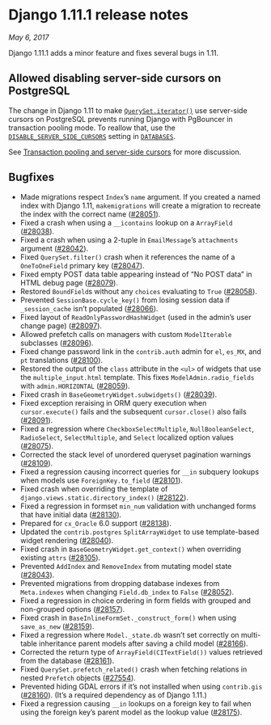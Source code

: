# Django 1.11.1 release notes

*May 6, 2017*

Django 1.11.1 adds a minor feature and fixes several bugs in 1.11.

## Allowed disabling server-side cursors on PostgreSQL

The change in Django 1.11 to make [`QuerySet.iterator()`](../ref/models/querysets.md#django.db.models.query.QuerySet.iterator) use server-side
cursors on PostgreSQL prevents running Django with PgBouncer in transaction
pooling mode. To reallow that, use the [`DISABLE_SERVER_SIDE_CURSORS`](../ref/settings.md#std-setting-DATABASE-DISABLE_SERVER_SIDE_CURSORS) setting in [`DATABASES`](../ref/settings.md#std-setting-DATABASES).

See [Transaction pooling and server-side cursors](../ref/databases.md#transaction-pooling-server-side-cursors) for more discussion.

## Bugfixes

* Made migrations respect `Index`’s `name` argument. If you created a
  named index with Django 1.11, `makemigrations` will create a migration to
  recreate the index with the correct name ([#28051](https://code.djangoproject.com/ticket/28051)).
* Fixed a crash when using a `__icontains` lookup on a `ArrayField`
  ([#28038](https://code.djangoproject.com/ticket/28038)).
* Fixed a crash when using a 2-tuple in `EmailMessage`’s `attachments`
  argument ([#28042](https://code.djangoproject.com/ticket/28042)).
* Fixed `QuerySet.filter()` crash when it references the name of a
  `OneToOneField` primary key ([#28047](https://code.djangoproject.com/ticket/28047)).
* Fixed empty POST data table appearing instead of “No POST data” in HTML debug
  page ([#28079](https://code.djangoproject.com/ticket/28079)).
* Restored `BoundField`s without any `choices` evaluating to `True`
  ([#28058](https://code.djangoproject.com/ticket/28058)).
* Prevented `SessionBase.cycle_key()` from losing session data if
  `_session_cache` isn’t populated ([#28066](https://code.djangoproject.com/ticket/28066)).
* Fixed layout of `ReadOnlyPasswordHashWidget` (used in the admin’s user
  change page) ([#28097](https://code.djangoproject.com/ticket/28097)).
* Allowed prefetch calls on managers with custom `ModelIterable` subclasses
  ([#28096](https://code.djangoproject.com/ticket/28096)).
* Fixed change password link in the `contrib.auth` admin for `el`,
  `es_MX`, and `pt` translations ([#28100](https://code.djangoproject.com/ticket/28100)).
* Restored the output of the `class` attribute in the `<ul>` of widgets
  that use the `multiple_input.html` template. This fixes
  `ModelAdmin.radio_fields` with `admin.HORIZONTAL` ([#28059](https://code.djangoproject.com/ticket/28059)).
* Fixed crash in `BaseGeometryWidget.subwidgets()` ([#28039](https://code.djangoproject.com/ticket/28039)).
* Fixed exception reraising in ORM query execution when `cursor.execute()`
  fails and the subsequent `cursor.close()` also fails ([#28091](https://code.djangoproject.com/ticket/28091)).
* Fixed a regression where `CheckboxSelectMultiple`, `NullBooleanSelect`,
  `RadioSelect`, `SelectMultiple`, and `Select` localized option values
  ([#28075](https://code.djangoproject.com/ticket/28075)).
* Corrected the stack level of unordered queryset pagination warnings
  ([#28109](https://code.djangoproject.com/ticket/28109)).
* Fixed a regression causing incorrect queries for `__in` subquery lookups
  when models use `ForeignKey.to_field` ([#28101](https://code.djangoproject.com/ticket/28101)).
* Fixed crash when overriding the template of
  `django.views.static.directory_index()` ([#28122](https://code.djangoproject.com/ticket/28122)).
* Fixed a regression in formset `min_num` validation with unchanged forms
  that have initial data ([#28130](https://code.djangoproject.com/ticket/28130)).
* Prepared for `cx_Oracle` 6.0 support ([#28138](https://code.djangoproject.com/ticket/28138)).
* Updated the `contrib.postgres` `SplitArrayWidget` to use template-based
  widget rendering ([#28040](https://code.djangoproject.com/ticket/28040)).
* Fixed crash in `BaseGeometryWidget.get_context()` when overriding existing
  `attrs` ([#28105](https://code.djangoproject.com/ticket/28105)).
* Prevented `AddIndex` and `RemoveIndex` from mutating model state
  ([#28043](https://code.djangoproject.com/ticket/28043)).
* Prevented migrations from dropping database indexes from `Meta.indexes`
  when changing `Field.db_index` to `False` ([#28052](https://code.djangoproject.com/ticket/28052)).
* Fixed a regression in choice ordering in form fields with grouped and
  non-grouped options ([#28157](https://code.djangoproject.com/ticket/28157)).
* Fixed crash in  `BaseInlineFormSet._construct_form()` when using
  `save_as_new` ([#28159](https://code.djangoproject.com/ticket/28159)).
* Fixed a regression where `Model._state.db` wasn’t set correctly on
  multi-table inheritance parent models after saving a child model
  ([#28166](https://code.djangoproject.com/ticket/28166)).
* Corrected the return type of `ArrayField(CITextField())` values retrieved
  from the database ([#28161](https://code.djangoproject.com/ticket/28161)).
* Fixed `QuerySet.prefetch_related()` crash when fetching relations in nested
  `Prefetch` objects ([#27554](https://code.djangoproject.com/ticket/27554)).
* Prevented hiding GDAL errors if it’s not installed when using `contrib.gis`
  ([#28160](https://code.djangoproject.com/ticket/28160)). (It’s a required dependency as of Django 1.11.)
* Fixed a regression causing `__in` lookups on a foreign key to fail when
  using the foreign key’s parent model as the lookup value ([#28175](https://code.djangoproject.com/ticket/28175)).
